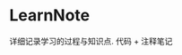 <!--
 * 2021-04-15 19:26:05
 * @Author: hauk
 * Copyright 2021 sogou
-->
# LearnNote
详细记录学习的过程与知识点.
代码 + 注释笔记